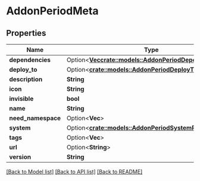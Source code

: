 # AddonPeriodMeta

## Properties

Name | Type | Description | Notes
------------ | ------------- | ------------- | -------------
**dependencies** | Option<[**Vec<crate::models::AddonPeriodDependency>**](addon.Dependency.md)> |  | [optional]
**deploy_to** | Option<[**crate::models::AddonPeriodDeployTo**](addon.DeployTo.md)> |  | [optional]
**description** | **String** |  | 
**icon** | **String** |  | 
**invisible** | **bool** |  | 
**name** | **String** |  | 
**need_namespace** | Option<**Vec<String>**> |  | [optional]
**system** | Option<[**crate::models::AddonPeriodSystemRequirements**](addon.SystemRequirements.md)> |  | [optional]
**tags** | Option<**Vec<String>**> |  | [optional]
**url** | Option<**String**> |  | [optional]
**version** | **String** |  | 

[[Back to Model list]](../README.md#documentation-for-models) [[Back to API list]](../README.md#documentation-for-api-endpoints) [[Back to README]](../README.md)


